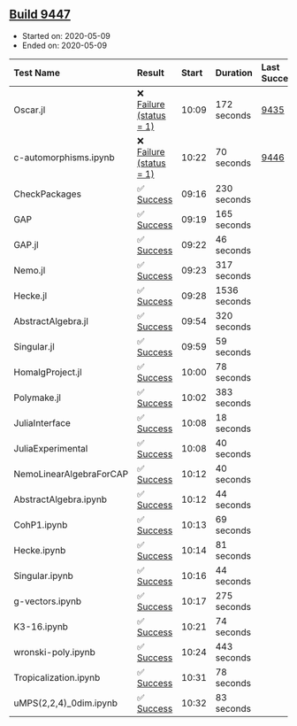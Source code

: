 ## [Build 9447](https://oscarci.mathematik.uni-kl.de/job/oscar/9447/)

* Started on: 2020-05-09
* Ended on: 2020-05-09

| Test Name    | Result | Start | Duration | Last Success | First Failure |
|:-------------|:-------|:------|:---------|:-------------|:--------------|
| Oscar.jl | ❌ [Failure (status = 1)](https://oscarci.mathematik.uni-kl.de/job/oscar/9447/artifact/logs/build-9447/Oscar.jl.log) | 10:09 | 172 seconds | [9435](https://oscarci.mathematik.uni-kl.de/job/oscar/9435/) | [9436](https://oscarci.mathematik.uni-kl.de/job/oscar/9436/) |
| c-automorphisms.ipynb | ❌ [Failure (status = 1)](https://oscarci.mathematik.uni-kl.de/job/oscar/9447/artifact/logs/build-9447/c-automorphisms.ipynb.log) | 10:22 | 70 seconds | [9446](https://oscarci.mathematik.uni-kl.de/job/oscar/9446/) | [9447](https://oscarci.mathematik.uni-kl.de/job/oscar/9447/) |
| CheckPackages | ✅ [Success](https://oscarci.mathematik.uni-kl.de/job/oscar/9447/artifact/logs/build-9447/CheckPackages.log) | 09:16 | 230 seconds |  |  |
| GAP | ✅ [Success](https://oscarci.mathematik.uni-kl.de/job/oscar/9447/artifact/logs/build-9447/GAP.log) | 09:19 | 165 seconds |  |  |
| GAP.jl | ✅ [Success](https://oscarci.mathematik.uni-kl.de/job/oscar/9447/artifact/logs/build-9447/GAP.jl.log) | 09:22 | 46 seconds |  |  |
| Nemo.jl | ✅ [Success](https://oscarci.mathematik.uni-kl.de/job/oscar/9447/artifact/logs/build-9447/Nemo.jl.log) | 09:23 | 317 seconds |  |  |
| Hecke.jl | ✅ [Success](https://oscarci.mathematik.uni-kl.de/job/oscar/9447/artifact/logs/build-9447/Hecke.jl.log) | 09:28 | 1536 seconds |  |  |
| AbstractAlgebra.jl | ✅ [Success](https://oscarci.mathematik.uni-kl.de/job/oscar/9447/artifact/logs/build-9447/AbstractAlgebra.jl.log) | 09:54 | 320 seconds |  |  |
| Singular.jl | ✅ [Success](https://oscarci.mathematik.uni-kl.de/job/oscar/9447/artifact/logs/build-9447/Singular.jl.log) | 09:59 | 59 seconds |  |  |
| HomalgProject.jl | ✅ [Success](https://oscarci.mathematik.uni-kl.de/job/oscar/9447/artifact/logs/build-9447/HomalgProject.jl.log) | 10:00 | 78 seconds |  |  |
| Polymake.jl | ✅ [Success](https://oscarci.mathematik.uni-kl.de/job/oscar/9447/artifact/logs/build-9447/Polymake.jl.log) | 10:02 | 383 seconds |  |  |
| JuliaInterface | ✅ [Success](https://oscarci.mathematik.uni-kl.de/job/oscar/9447/artifact/logs/build-9447/JuliaInterface.log) | 10:08 | 18 seconds |  |  |
| JuliaExperimental | ✅ [Success](https://oscarci.mathematik.uni-kl.de/job/oscar/9447/artifact/logs/build-9447/JuliaExperimental.log) | 10:08 | 40 seconds |  |  |
| NemoLinearAlgebraForCAP | ✅ [Success](https://oscarci.mathematik.uni-kl.de/job/oscar/9447/artifact/logs/build-9447/NemoLinearAlgebraForCAP.log) | 10:12 | 40 seconds |  |  |
| AbstractAlgebra.ipynb | ✅ [Success](https://oscarci.mathematik.uni-kl.de/job/oscar/9447/artifact/logs/build-9447/AbstractAlgebra.ipynb.log) | 10:12 | 44 seconds |  |  |
| CohP1.ipynb | ✅ [Success](https://oscarci.mathematik.uni-kl.de/job/oscar/9447/artifact/logs/build-9447/CohP1.ipynb.log) | 10:13 | 69 seconds |  |  |
| Hecke.ipynb | ✅ [Success](https://oscarci.mathematik.uni-kl.de/job/oscar/9447/artifact/logs/build-9447/Hecke.ipynb.log) | 10:14 | 81 seconds |  |  |
| Singular.ipynb | ✅ [Success](https://oscarci.mathematik.uni-kl.de/job/oscar/9447/artifact/logs/build-9447/Singular.ipynb.log) | 10:16 | 44 seconds |  |  |
| g-vectors.ipynb | ✅ [Success](https://oscarci.mathematik.uni-kl.de/job/oscar/9447/artifact/logs/build-9447/g-vectors.ipynb.log) | 10:17 | 275 seconds |  |  |
| K3-16.ipynb | ✅ [Success](https://oscarci.mathematik.uni-kl.de/job/oscar/9447/artifact/logs/build-9447/K3-16.ipynb.log) | 10:21 | 74 seconds |  |  |
| wronski-poly.ipynb | ✅ [Success](https://oscarci.mathematik.uni-kl.de/job/oscar/9447/artifact/logs/build-9447/wronski-poly.ipynb.log) | 10:24 | 443 seconds |  |  |
| Tropicalization.ipynb | ✅ [Success](https://oscarci.mathematik.uni-kl.de/job/oscar/9447/artifact/logs/build-9447/Tropicalization.ipynb.log) | 10:31 | 78 seconds |  |  |
| uMPS(2,2,4)_0dim.ipynb | ✅ [Success](https://oscarci.mathematik.uni-kl.de/job/oscar/9447/artifact/logs/build-9447/uMPS-2-2-4-_0dim.ipynb.log) | 10:32 | 83 seconds |  |  |
